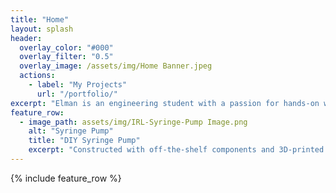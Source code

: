 ```yaml
---
title: "Home"
layout: splash
header:
  overlay_color: "#000"
  overlay_filter: "0.5"
  overlay_image: /assets/img/Home Banner.jpeg
  actions:
    - label: "My Projects"
      url: "/portfolio/"
excerpt: "Elman is an engineering student with a passion for hands-on work and 3D modeling. He has gained a diverse set of skills in areas such as woodworking, 3D modeling and printing, circuitry, and biomedical engineering."
feature_row:
  - image_path: assets/img/IRL-Syringe-Pump Image.png
    alt: "Syringe Pump"
    title: "DIY Syringe Pump"
    excerpt: "Constructed with off-the-shelf components and 3D-printed parts, it is capable of delivering fluids at a rate of 1 to 10 µL/min."
---
```


{% include feature_row %}

